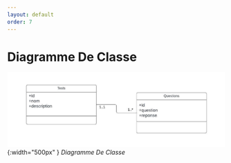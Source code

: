 ```yaml
---
layout: default
order: 7
---
```


<!-- new slide -->

# Diagramme De Classe

![Diagramme De Classe](./images/diagramme-de-classe.jpeg){:width="500px" }
*Diagramme De Classe*
